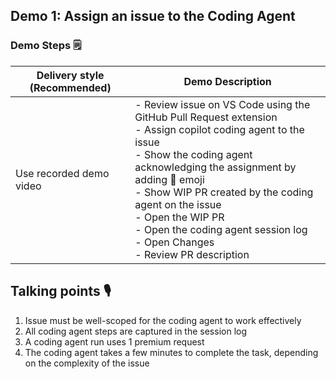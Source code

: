 ## Demo 1: Assign an issue to the Coding Agent

<!-- ### Pre-requisites (Checklist) ✅

- [ ] Open the `src` folder in VS Code
- [ ] GitHub Pull Request extension installed
- [ ] Well-scoped issue
- [ ] Run the entire demo in VS Code -->

### Demo Steps 🗒️

| Delivery style (Recommended) | Demo Description 
--------------|------------- 
Use recorded demo video | - Review issue on VS Code using the GitHub Pull Request extension <br> - Assign copilot coding agent to the issue <br> - Show the coding agent acknowledging the assignment by adding 👀 emoji <br> - Show WIP PR created by the coding agent on the issue <br> - Open the WIP PR <br> - Open the coding agent session log <br> - Open Changes <br> - Review PR description

## Talking points 🎙️

1. Issue must be well-scoped for the coding agent to work effectively
2. All coding agent steps are captured in the session log
3. A coding agent run uses 1 premium request
4. The coding agent takes a few minutes to complete the task, depending on the complexity of the issue
